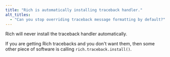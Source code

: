 ```yaml
---
title: "Rich is automatically installing traceback handler."
alt_titles:
  - "Can you stop overriding traceback message formatting by default?"
---
```


Rich will never install the traceback handler automatically.

If you are getting Rich tracebacks and you don't want them, then some other piece of software is calling `rich.traceback.install()`.
